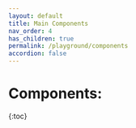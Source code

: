 ```yaml
---
layout: default
title: Main Components
nav_order: 4
has_children: true
permalink: /playground/components
accordion: false
---
```


# Components:
{:toc}